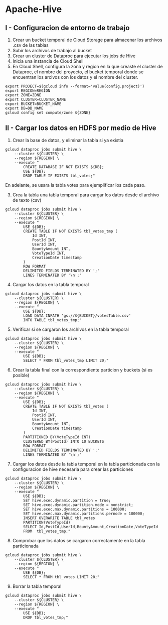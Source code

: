 # Apache-Hive

## I - Configuracion de entorno de trabajo

1. Crear un bucket temporal de Cloud Storage para almacenar los archivos .csv de las tablas
2. Subir los archivos de trabajo al bucket
3. Crear un cluster de Dataproc para ejecutar los jobs de Hive
4. Inicia una instancia de Cloud Shell
5. En Cloud Shell, configura la zona y region en la que creaste el cluster de Dataproc, el nombre del proyecto, el bucket temporal donde se encuentran los arcivos con los datos y el nombre del cluster.

```shell
export PROJECT=$(gcloud info --format='value(config.project)')
export REGION=REGION
export ZONE=ZONE
export CLUSTER=CLUSTER_NAME
export BUCKET=BUCKET_NAME
export DB=DB_NAME
gcloud config set compute/zone ${ZONE}
```

## II - Cargar los datos en HDFS por medio de Hive

1. Crear la base de datos, y eliminar la tabla si ya existia
```shell
gcloud dataproc jobs submit hive \
	--cluster ${CLUSTER} \
	--region ${REGION} \
	--execute "
		CREATE DATABASE IF NOT EXISTS ${DB};
		USE ${DB};
		DROP TABLE IF EXISTS tbl_votes;"
```
En adelante, se usara la tabla votes para ejemplificar los cada paso.

3.  Crea la tabla una tabla temporal para cargar los datos desde el archivo de texto (csv)
```shell
gcloud dataproc jobs submit hive \
	--cluster ${CLUSTER} \
	--region ${REGION} \
	--execute "
		USE ${DB};
    	CREATE TABLE IF NOT EXISTS tbl_votes_tmp (
			Id INT,
			PostId INT,
			UserId INT,
			BountyAmount INT,
			VoteTypeId INT,
			CreationDate timestamp
		)
		ROW FORMAT
		DELIMITED FIELDS TERMINATED BY ';'
		LINES TERMINATED BY '\n';"
```

4. Cargar los datos en la tabla temporal
```shell
gcloud dataproc jobs submit hive \
	--cluster ${CLUSTER} \
	--region ${REGION} \
	--execute "
		USE ${DB};
    	LOAD DATA INPATH 'gs://${BUCKET}/votesTable.csv'
		INTO TABLE tbl_votes_tmp;"
```

5. Verificar si se cargaron los archivos en la tabla temporal
```shell
gcloud dataproc jobs submit hive \
	--cluster ${CLUSTER} \
	--region ${REGION} \
	--execute "
		USE ${DB};
		SELECT * FROM tbl_votes_tmp LIMIT 20;"
```


6. Crear la tabla final con la correspondiente particion y buckets (si es posible)
```shell
gcloud dataproc jobs submit hive \
	--cluster ${CLUSTER} \
	--region ${REGION} \
	--execute "
		USE ${DB};
		CREATE TABLE IF NOT EXISTS tbl_votes (
			Id INT,
			PostId INT,
			UserId INT,
			BountyAmount INT,
			CreationDate timestamp
		)
		PARTITIONED BY(VoteTypeId INT)
		CLUSTERED BY(PostId) INTO 10 BUCKETS
		ROW FORMAT
		DELIMITED FIELDS TERMINATED BY ';'
		LINES TERMINATED BY '\n';"
```

7. Cargar los datos desde la tabla temporal en la tabla particionada con la configuracion de hive necesaria para crear las particiones
```shell
gcloud dataproc jobs submit hive \
	--cluster ${CLUSTER} \
	--region ${REGION} \
	--execute "
		USE ${DB};
		SET hive.exec.dynamic.partition = true;
		SET hive.exec.dynamic.partition.mode = nonstrict;
		SET hive.exec.max.dynamic.partitions = 100000;
		SET hive.exec.max.dynamic.partitions.pernode = 100000;
		INSERT OVERWRITE TABLE tbl_votes
		PARTITION(VoteTypeId)
		SELECT Id,PostId,UserId,BountyAmount,CreationDate,VoteTypeId
		FROM  tbl_votes_tmp;"
```

8. Comprobar que los datos se cargaron correctamente en la tabla particionada
```shell
gcloud dataproc jobs submit hive \
	--cluster ${CLUSTER} \
	--region ${REGION} \
	--execute "
		USE ${DB};
		SELECT * FROM tbl_votes LIMIT 20;"
```
9. Borrar la tabla temporal
```shell
gcloud dataproc jobs submit hive \
	--cluster ${CLUSTER} \
	--region ${REGION} \
	--execute "
		USE ${DB};
		DROP tbl_votes_tmp;"
```
